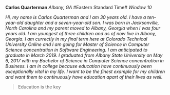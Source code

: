 **Carlos Quarterman**
_Albany, GA_
#Eastern Standard Time#
*Window 10*

_Hi, my name is Carlos Quarterman and I am 30 years old. I have a ten-year-old daughter and a seven-year-old son. I was born in Jacksonville, North Carolina and my parent moved to Albany, Georgia when I was four years old. I am youngest of three children and as of now live in Albany, Georgia. I am currectly in my final term here at Colorado Technical University Online and I am going for Master of Science in Computer Science concentration in Software Engineering. I am anticipated to graduate in March 2019. I graduated from Albany State University on May 6, 2017 with my Bachelor of Science in Computer Science concentration in Business. I am in college because education have continuously been exceptionally vital in my life. I want to be the finest example for my children and want them to continuously have education apart of their lives as well._

>Education is the key
